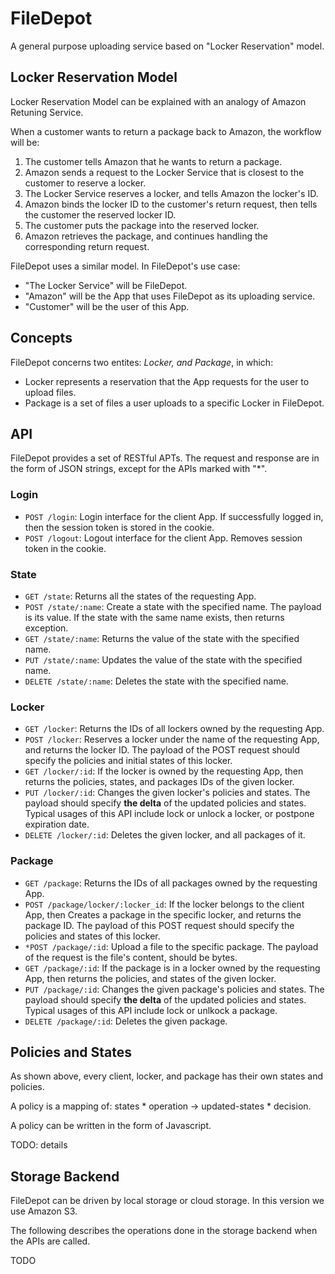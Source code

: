 # FileDepot
A general purpose uploading service based on "Locker Reservation" model.

## Locker Reservation Model
Locker Reservation Model can be explained with an analogy of Amazon Retuning Service.

When a customer wants to return a package back to Amazon, the workflow will be:

1. The customer tells Amazon that he wants to return a package.
2. Amazon sends a request to the Locker Service that is closest to the customer to reserve a locker.
3. The Locker Service reserves a locker, and tells Amazon the locker's ID.
4. Amazon binds the locker ID to the customer's return request, then tells the customer the reserved locker ID.
5. The customer puts the package into the reserved locker.
6. Amazon retrieves the package, and continues handling the corresponding return request.

FileDepot uses a similar model.
In FileDepot's use case:

- "The Locker Service" will be FileDepot.
- "Amazon" will be the App that uses FileDepot as its uploading service.
- "Customer" will be the user of this App.

## Concepts 

FileDepot concerns two entites: *Locker, and Package*, in which:

- Locker represents a reservation that the App requests for the user to upload files.
- Package is a set of files a user uploads to a specific Locker in FileDepot.

## API
FileDepot provides a set of RESTful APTs.
The request and response are in the form of JSON strings, except for the APIs marked with "\*".

### Login
- `POST /login`: Login interface for the client App. If successfully logged in, then the session token is stored in the cookie.
- `POST /logout`: Logout interface for the client App. Removes session token in the cookie.

### State
- `GET /state`: Returns all the states of the requesting App.
- `POST /state/:name`: Create a state with the specified name.
        The payload is its value.
        If the state with the same name exists, then returns exception.
- `GET /state/:name`: Returns the value of the state with the specified name.
- `PUT /state/:name`: Updates the value of the state with the specified name.
- `DELETE /state/:name`: Deletes the state with the specified name.

### Locker
- `GET /locker`: Returns the IDs of all lockers owned by the requesting App.
- `POST /locker`: Reserves a locker under the name of the requesting App, and returns the locker ID.
        The payload of the POST request should specify the policies and initial states of this locker.
- `GET /locker/:id`: If the locker is owned by the requesting App, then returns the policies, states, and packages IDs of the given locker.
- `PUT /locker/:id`: Changes the given locker's policies and states.
        The payload should specify **the delta** of the updated policies and states.
        Typical usages of this API include lock or unlock a locker, or postpone expiration date.
- `DELETE /locker/:id`: Deletes the given locker, and all packages of it.

### Package
- `GET /package`: Returns the IDs of all packages owned by the requesting App.
- `POST /package/locker/:locker_id`: If the locker belongs to the client App, then Creates a package in the specific locker, and returns the package ID. 
        The payload of this POST request should specify the policies and states of this locker.
- `*POST /package/:id`: Upload a file to the specific package.
        The payload of the request is the file's content, should be bytes.
- `GET /package/:id`: If the package is in a locker owned by the requesting App, then returns the policies, and states of the given locker.
- `PUT /package/:id`: Changes the given package's policies and states.
        The payload should specify **the delta** of the updated policies and states.
        Typical usages of this API include lock or unlkock a package.
- `DELETE /package/:id`: Deletes the given package.

## Policies and States
As shown above, every client, locker, and package has their own states and policies.

A policy is a mapping of: states * operation -> updated-states * decision.

A policy can be written in the form of Javascript.

TODO: details

## Storage Backend
FileDepot can be driven by local storage or cloud storage. In this version we use Amazon S3.

The following describes the operations done in the storage backend when the APIs are called.

TODO